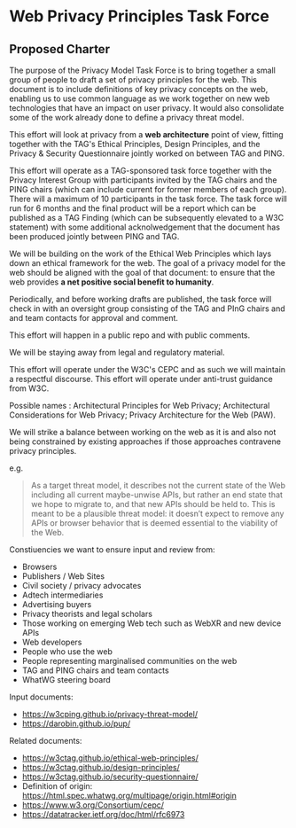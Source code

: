 # Web Privacy Principles Task Force

## Proposed Charter

The purpose of the Privacy Model Task Force is to bring together a small group of people to draft a set of privacy principles for the web.  This document is to include definitions of key privacy concepts on the web, enabling us to use common language as we work together on new web technologies that have an impact on user privacy.  It would also consolidate some of the work already done to define a privacy threat model. 

This effort will look at privacy from a **web architecture** point of view, fitting together with the TAG's Ethical Principles, Design Principles, and the Privacy & Security Questionnaire jointly worked on between TAG and PING.

This effort will operate as a TAG-sponsored task force together with the Privacy Interest Group with participants invited by the TAG chairs and the PING chairs (which can include current for former members of each group).  There will a maximum of 10 participants in the task force. The task force will run for 6 months and the final product will be a report which can be published as a TAG Finding (which can be subsequently elevated to a W3C statement) with some additional acknolwedgement that the document has been produced jointly between PING and TAG.

We will be building on the work of the Ethical Web Principles which lays down an ethical framework for the web.  The goal of a privacy model for the web should be aligned with the goal of that document: to ensure that the web provides **a net positive social benefit to humanity**.

Periodically, and before working drafts are published, the task force will check in with an oversight group consisting of the TAG and PInG chairs and and team contacts for approval and comment.

This effort will happen in a public repo and with public comments.

We will be staying away from legal and regulatory material. 

This effort will operate under the W3C's CEPC and as such we will maintain a respectful discourse. This effort will operate under anti-trust guidance from W3C.

Possible names : Architectural Principles for Web Privacy; Architectural Considerations for Web Privacy; Privacy Architecture for the Web (PAW).

We will strike a balance between working on the web as it is and also not being constrained by existing approaches if those approaches contravene privacy principles.   

e.g.
> As a target threat model, it describes not the current state of the Web including all current maybe-unwise APIs, but rather an end state that we hope to migrate to, and that new APIs should be held to. This is meant to be a plausible threat model: it doesn’t expect to remove any APIs or browser behavior that is deemed essential to the viability of the Web.

Constiuencies we want to ensure input and review from:

* Browsers
* Publishers / Web Sites
* Civil society / privacy advocates
* Adtech intermediaries
* Advertising buyers
* Privacy theorists and legal scholars
* Those working on emerging Web tech such as WebXR and new device APIs
* Web developers
* People who use the web
* People representing marginalised communities on the web
* TAG and PING chairs and team contacts
* WhatWG steering board

Input documents:

* https://w3cping.github.io/privacy-threat-model/
* https://darobin.github.io/pup/

Related documents:

* https://w3ctag.github.io/ethical-web-principles/
* https://w3ctag.github.io/design-principles/
* https://w3ctag.github.io/security-questionnaire/
* Definition of origin: https://html.spec.whatwg.org/multipage/origin.html#origin
* https://www.w3.org/Consortium/cepc/
* https://datatracker.ietf.org/doc/html/rfc6973
